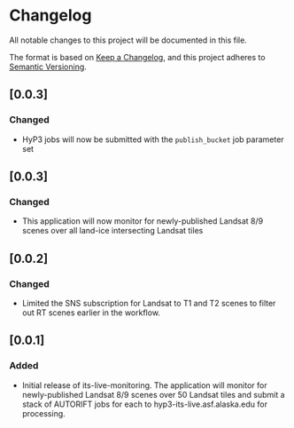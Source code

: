 # Changelog
All notable changes to this project will be documented in this file.

The format is based on [Keep a Changelog](https://keepachangelog.com/en/1.0.0/),
and this project adheres to [Semantic Versioning](https://semver.org/spec/v2.0.0.html).


##  [0.0.3]

### Changed
- HyP3 jobs will now be submitted with the `publish_bucket` job parameter set

## [0.0.3]

### Changed
- This application will now monitor for newly-published Landsat 8/9 scenes over all land-ice intersecting Landsat tiles


## [0.0.2]

### Changed
- Limited the SNS subscription for Landsat to T1 and T2 scenes to filter out RT scenes earlier in the workflow.

## [0.0.1]

### Added
- Initial release of its-live-monitoring. The application will monitor for newly-published Landsat 8/9 scenes over 50
  Landsat tiles and submit a stack of AUTORIFT jobs for each to hyp3-its-live.asf.alaska.edu for processing.
